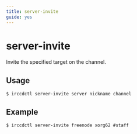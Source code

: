 ```yaml
---
title: server-invite
guide: yes
---
```


# server-invite

Invite the specified target on the channel.

## Usage

````nohighlight
$ irccdctl server-invite server nickname channel
````

## Example

````nohighlight
$ irccdctl server-invite freenode xorg62 #staff
````
